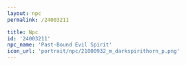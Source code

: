 ```yaml
---
layout: npc
permalink: /24003211

title: Npc
id: '24003211'
npc_name: 'Past-Bound Evil Spirit'
icon_url: 'portrait/npc/21000932_m_darkspirithorn_p.png'
---
```

